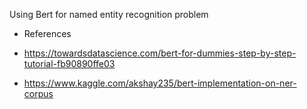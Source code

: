 Using Bert for named entity recognition problem

- References

- https://towardsdatascience.com/bert-for-dummies-step-by-step-tutorial-fb90890ffe03

- https://www.kaggle.com/akshay235/bert-implementation-on-ner-corpus
